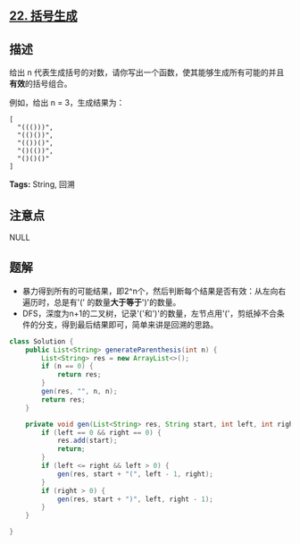 ## [22. 括号生成][leetcode_url]

## 描述

给出 n 代表生成括号的对数，请你写出一个函数，使其能够生成所有可能的并且**有效**的括号组合。  

例如，给出 n = 3，生成结果为：


```
[
  "((()))",
  "(()())",
  "(())()",
  "()(())",
  "()()()"
]
```

**Tags:** String, 回溯


## 注意点
NULL


## 题解 

- 暴力得到所有的可能结果，即2^n个，然后判断每个结果是否有效：从左向右遍历时，总是有'(' 的数量**大于等于**')'的数量。
- DFS，深度为n+1的二叉树，记录'('和')'的数量，左节点用'('，剪纸掉不合条件的分支，得到最后结果即可，简单来讲是回溯的思路。

```java
class Solution {
    public List<String> generateParenthesis(int n) {
        List<String> res = new ArrayList<>();
        if (n == 0) {
            return res;
        }
        gen(res, "", n, n);
        return res;
    }

    private void gen(List<String> res, String start, int left, int right) {
        if (left == 0 && right == 0) {
            res.add(start);
            return;
        }
        if (left <= right && left > 0) {
            gen(res, start + "(", left - 1, right);
        }
        if (right > 0) {
            gen(res, start + ")", left, right - 1);
        }
    }

}
```



[leetcode_url]: https://leetcode.com/problems/generate-parentheses/

